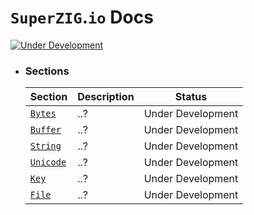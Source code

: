 # `SuperZIG`.`io` Docs

[![Under Development](https://img.shields.io/badge/under--development-yellow.svg)](#)

- ### Sections

    | Section                        | Description | Status            |
    | ------------------------------ | ----------- | ----------------- |
    | [`Bytes`](./Bytes/Bytes.md)    | ..?         | Under Development |
    | [`Buffer`](./Buffer/Buffer.md) | ..?         | Under Development |
    | [`String`](./String/String.md) | ..?         | Under Development |
    | [`Unicode`](#-iostring)        | ..?         | Under Development |
    | [`Key`](#)                     | ..?         | Under Development |
    | [`File`](#)                    | ..?         | Under Development |